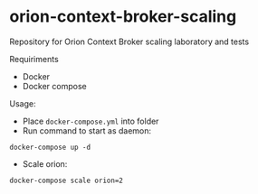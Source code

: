 # orion-context-broker-scaling
Repository for Orion Context Broker scaling laboratory and tests

Requiriments
- Docker
- Docker compose

Usage:
- Place  `docker-compose.yml` into folder
- Run command to start as daemon:

```
docker-compose up -d
```

- Scale orion:
```
docker-compose scale orion=2
```

